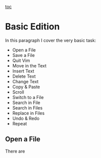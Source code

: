 [toc](..)

# Basic Edition

In this paragraph I cover the very basic task:
- Open a File
- Save a File
- Quit Vim
- Move in the Text
- Insert Text
- Delete Text
- Change Text
- Copy & Paste
- Scroll
- Switch to a File
- Search in File
- Search in Files
- Replace in Files
- Undo & Redo
- Repeat


## Open a File

There are 

<!-- vim: set tw=120 : -->
